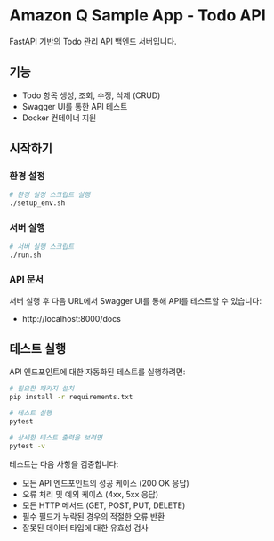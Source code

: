 # Amazon Q Sample App - Todo API

FastAPI 기반의 Todo 관리 API 백엔드 서버입니다.

## 기능

- Todo 항목 생성, 조회, 수정, 삭제 (CRUD)
- Swagger UI를 통한 API 테스트
- Docker 컨테이너 지원

## 시작하기

### 환경 설정

```bash
# 환경 설정 스크립트 실행
./setup_env.sh
```

### 서버 실행

```bash
# 서버 실행 스크립트
./run.sh
```

### API 문서

서버 실행 후 다음 URL에서 Swagger UI를 통해 API를 테스트할 수 있습니다:
- http://localhost:8000/docs

## 테스트 실행

API 엔드포인트에 대한 자동화된 테스트를 실행하려면:

```bash
# 필요한 패키지 설치
pip install -r requirements.txt

# 테스트 실행
pytest

# 상세한 테스트 출력을 보려면
pytest -v
```

테스트는 다음 사항을 검증합니다:
- 모든 API 엔드포인트의 성공 케이스 (200 OK 응답)
- 오류 처리 및 예외 케이스 (4xx, 5xx 응답)
- 모든 HTTP 메서드 (GET, POST, PUT, DELETE)
- 필수 필드가 누락된 경우의 적절한 오류 반환
- 잘못된 데이터 타입에 대한 유효성 검사
